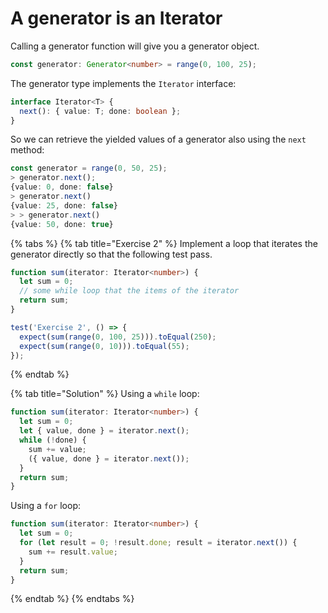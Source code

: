 # A generator is an Iterator

Calling a generator function will give you a generator object.

```typescript
const generator: Generator<number> = range(0, 100, 25);
```

The generator type implements the `Iterator` interface:

```typescript
interface Iterator<T> {
  next(): { value: T; done: boolean };
}
```

So we can retrieve the yielded values of a generator also using the `next` method:

```typescript
const generator = range(0, 50, 25);
> generator.next();
{value: 0, done: false}
> generator.next()
{value: 25, done: false}
> > generator.next()
{value: 50, done: true}
```

{% tabs %}
{% tab title="Exercise 2" %}
Implement a loop that iterates the generator directly so that the following test pass.

```typescript
function sum(iterator: Iterator<number>) {
  let sum = 0;
  // some while loop that the items of the iterator
  return sum;
}

test('Exercise 2', () => {
  expect(sum(range(0, 100, 25))).toEqual(250);
  expect(sum(range(0, 10))).toEqual(55);
});

```
{% endtab %}

{% tab title="Solution" %}
Using a `while` loop:

```typescript
function sum(iterator: Iterator<number>) {
  let sum = 0;
  let { value, done } = iterator.next();
  while (!done) {
    sum += value;
    ({ value, done } = iterator.next());
  }
  return sum;
}
```

Using a `for` loop:

```typescript
function sum(iterator: Iterator<number>) {
  let sum = 0;
  for (let result = 0; !result.done; result = iterator.next()) {
    sum += result.value;
  }
  return sum;
}
```
{% endtab %}
{% endtabs %}

## 

